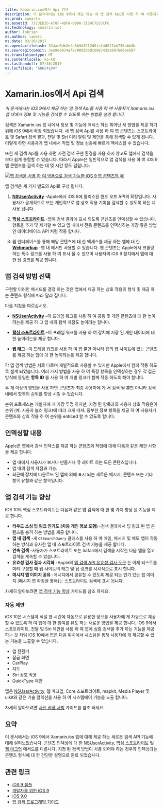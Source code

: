 ```yaml
---
title: Xamarin.ios에서 Api 검색
description: 이 문서에서는 iOS 9에서 제공 되는 새 앱 검색 Api를 사용 하 여 사용자가 Xamarin.ios 앱 내에서 정보 및 기능을 검색할 수 있도록 하는 방법을 설명 합니다.
ms.prod: xamarin
ms.assetid: 7323EB3D-A78F-4BF0-9990-3160C7E83CF0
ms.technology: xamarin-ios
author: lobrien
ms.author: laobri
ms.date: 03/20/2017
ms.openlocfilehash: 334ae6db2efa3b9d3212d0faf4d5f1bb730abb3b
ms.sourcegitcommit: 3ea9ee034af9790d2b0dc0893435e997bd06e587
ms.translationtype: MT
ms.contentlocale: ko-KR
ms.lasthandoff: 07/30/2019
ms.locfileid: "68654104"
---
```

# <a name="search-apis-in-xamarinios"></a>Xamarin.ios에서 Api 검색

_이 문서에서는 iOS 9에서 제공 하는 앱 검색 Api를 사용 하 여 사용자가 Xamarin.ios 앱 내에서 정보 및 기능을 검색할 수 있도록 하는 방법을 설명 합니다._

검색은 Xamarin.ios 앱 내에서 정보 및 기능에 액세스 하는 뛰어난 새 방법을 제공 하기 위해 iOS 9에서 확장 되었습니다. 새 앱 검색 Api를 사용 하 여 앱 콘텐츠는 스포트라이트 및 Safari 검색 결과, 전달 및 Siri 미리 알림 및 제안을 통해 검색할 수 있게 됩니다. 이렇게 하면 사용자가 앱 내에서 작업 및 정보 심층에 빠르게 액세스할 수 있습니다.

또한 새 검색 Api를 사용 하면 사전 검색 구현 환경을 사용 하지 않고도 앱에서 검색을 보다 쉽게 통합할 수 있습니다. 따라서 Apple은 일반적으로 앱 검색을 사용 하 여 iOS 9 앱 콘텐츠를 검색 하는 데 몇 시간 정도 걸립니다.

[![](images/intro01.png "앱 검색을 사용 하 여 범용으로 검색 가능한 iOS 9 앱 콘텐츠의 예")](images/intro01.png#lightbox)

앱 검색은 세 가지 별도의 Api로 구성 됩니다.

1. [**NSUserActivity**](nsuseractivity.md) -Apple에서 iOS 8에 릴리스된 핸드 오프 API의 확장입니다. 사용자가 공개적으로 또는 개인적으로 앱 상호 작용 기록을 검색할 수 있도록 하는 데 사용 됩니다.

2. [**핵심 스포트라이트**](corespotlight.md) -앱이 검색 결과에 표시 되도록 콘텐츠를 인덱싱할 수 있습니다. 항목을 추가 및 제거할 수 있고 앱 내에서 전용 콘텐츠를 인덱싱하는 가장 좋은 방법 인 데이터베이스 API 처럼 작동 합니다.

3. 웹 인터페이스를 통해 해당 콘텐츠에 대 한 액세스를 제공 하는 앱에 대 한 [**Webmarkup**](web-markup.md) -앱 내 에서만 사용할 수 있습니다. 웹 콘텐츠는 Apple에서 크롤링하는 특수 링크를 사용 하 여 표시 될 수 있으며 사용자의 iOS 9 장치에서 앱에 대 한 딥 링크를 제공 합니다.

## <a name="selecting-an-app-search-approach"></a>앱 검색 방법 선택

구현할 이러한 메서드를 결정 하는 것은 앱에서 제공 하는 상호 작용의 형식 및 제공 하는 콘텐츠 형식에 따라 달라 집니다.

다음 지침을 따르십시오.

- [**NSUserActivity**](nsuseractivity.md) –이 프레임 워크를 사용 하 여 공용 및 개인 콘텐츠에 대 한 높이려는을 제공 하 고 앱 내의 탐색 지점도 높이려는 합니다.

- [**핵심 스포트라이트**](corespotlight.md) –이 프레임 워크를 사용 하 여 장치에 저장 된 개인 데이터에 대 한 높이려는을 제공 합니다.

- [**웹 태그**](web-markup.md) –이 프레임 워크를 사용 하 여 앱 뿐만 아니라 앱의 웹 사이트에 있는 콘텐츠를 제공 하는 앱에 대 한 높이려는를 제공 합니다.

각 앱 검색 방법은 서로 다르며 개별적으로 사용할 수 있지만 Apple에서 함께 작동 하도록 설계 되었습니다. 여러 가지 방법을 사용 하 여 특정 항목을 인덱싱하는 경우 각 접근 방식에 동일한 **항목 ID** 를 사용 하 여 개별 링크가 함께 작동 하도록 해야 합니다.

두 개 이상의 방법을 사용 하면 콘텐츠가 최종 사용자에 게 서 검색 될 뿐만 아니라 검색 내에서 항목의 순위를 향상 시킬 수 있습니다.

순위 프로세스는 개발자에 게 가장 투명 하지만, 지정 된 항목과의 사용자 상호 작용은이 순위 (예: 사용자 눌러 링크)에 따라 크게 따져.
풍부한 정보 항목을 제공 하 여 사용자가 콘텐츠와 상호 작용 하 여 순위를 enticed 할 수 있도록 합니다.

## <a name="what-content-to-index"></a>인덱싱할 내용

Apple은 앱에서 검색 인덱스를 제공 하는 콘텐츠와 작업에 대해 다음과 같은 제안 사항을 제공 합니다.

- 앱 내에서 사용자가 보거나 만들거나 큐 레이트 하는 모든 콘텐츠입니다.
- 앱 내의 탐색 지점과 기능.
- 최근에 장치에 다운로드 된 앱에 의해 표시 되는 새로운 메시지, 콘텐츠 또는 기타 항목 유형과 같은 항목입니다.

## <a name="app-search-enhancements"></a>앱 검색 기능 향상

IOS 10의 핵심 스포트라이트는 다음과 같은 앱 검색에 대 한 몇 가지 향상 된 기능을 제공 합니다.

- **라우드 소싱 딥 링크 인기도 (차등 개인 정보 포함)** -검색 결과에서 딥 링크 된 앱 콘텐츠를 승격 하는 방법을 제공 합니다.
- **앱 내 검색** -새 `CSSearchQuery` 클래스를 사용 하 여 메일, 메시지 및 메모 앱이 작동 하는 방식과 유사한 앱 내 스포트라이트 검색 기능을 제공 합니다.
- **연속 검색** -사용자가 스포트라이트 또는 Safari에서 검색을 시작한 다음 앱을 열고 검색을 계속할 수 있습니다.
- **유효성 검사 결과 시각화** -Apple의 [앱 검색 API 유효성 검사 도구](https://search.developer.apple.com/appsearch-validation-tool) 는 이제 테스트를 미리 구성할 때 웹 사이트의 태그 및 딥 링크를 시각적으로 표시 합니다.
- **메시지 앱 이미지 공유** -메시지에서 공유할 수 있도록 제공 되는 인기 있는 앱 이미지 (메시지 앱 확장을 통해)는 스포트라이트 검색에 표시 됩니다.

자세히 알아보려면 [앱 검색 기능 향상](~/ios/platform/search/app-search-enhancements.md) 가이드를 참조 하세요.

### <a name="proactive-suggestions"></a>자동 제안

iOS 10은 시스템이 적절 한 시간에 자동으로 유용한 정보를 사용자에 게 자동으로 제공할 수 있도록 하 여 앱에 대 한 참여를 유도 하는 새로운 방법을 제공 합니다. IOS 9에서 스포트라이트, 전달 및 Siri 제안을 사용 하 여 앱에 심층 검색을 추가 하는 기능을 제공 하는 것 처럼 iOS 10에서 앱은 다음 위치에서 시스템을 통해 사용자에 게 제공할 수 있는 기능을 노출할 수 있습니다.

- 앱 전환기
- 잠금 화면
- CarPlay
- 지도
- Siri 상호 작용
- QuickType 제안 

앱은 [NSUserActivity](xref:Foundation.NSUserActivity), 웹 마크업, Core 스포트라이트, mapkit, Media Player 및 uikit와 같은 기술 컬렉션을 사용 하 여 시스템에이 기능을 노출 합니다.

자세히 알아보려면 [사전 권장 사항](~/ios/platform/search/proactive-suggestions.md) 가이드를 참조 하세요.

## <a name="summary"></a>요약

이 문서에서는 iOS 9에서 Xamarin.ios 앱에 대해 제공 하는 새로운 검색 API 기능에 대해 살펴보았습니다. 콘텐츠 인덱싱에 대 한 [NSUserActivity](nsuseractivity.md), [핵심 스포트라이트](corespotlight.md) 및 [웹 마크업](web-markup.md) 메서드를 다룹니다. 지정 된 검색 방법이 사용 되어야 하는 경우와 인덱싱되는 콘텐츠 형식에 대 한 간단한 설명으로 완료 되었습니다.



## <a name="related-links"></a>관련 링크

- [iOS 9 샘플](https://docs.microsoft.com/samples/browse/?products=xamarin&term=Xamarin.iOS+iOS9)
- [개발자를 위한 iOS 9](https://developer.apple.com/ios/pre-release/)
- [iOS 9.0](https://developer.apple.com/library/prerelease/ios/releasenotes/General/WhatsNewIniOS/Articles/iOS9.html)
- [앱 검색 프로그래밍 가이드](https://developer.apple.com/library/prerelease/ios/documentation/General/Conceptual/AppSearch/index.html#//apple_ref/doc/uid/TP40016308)
